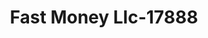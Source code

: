 ---
f_zip-code: 38001
f_state-code: TN
title: Fast Money Llc-17888
f_phone: 731-696-3559
f_city-only: Alamo
f_address: Po Box 74 Alamo
f_location-unique-id: '17888'
slug: fast-money-llc-17888
updated-on: '2024-05-30T13:46:58.046Z'
created-on: '2024-05-30T13:36:59.803Z'
published-on: '2024-05-30T13:54:32.469Z'
f_city-state: cms/city/alamo-tn.md
f_company: cms/company/fast-money-llc.md
f_state: cms/state/tennessee.md
layout: '[payday-loan].html'
tags: payday-loan
---
